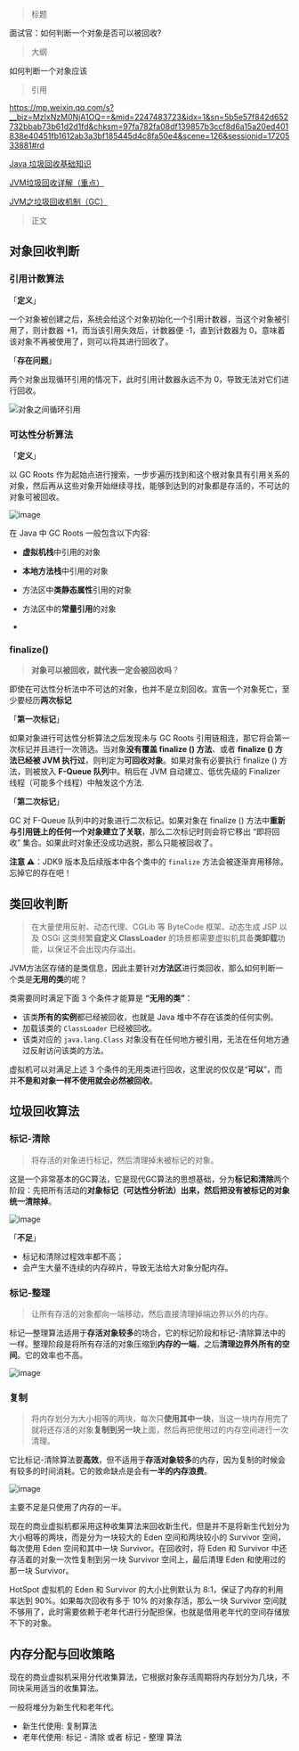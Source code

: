 > 标题



面试官：如何判断一个对象是否可以被回收?





> 大纲

如何判断一个对象应该



> 引用

https://mp.weixin.qq.com/s?__biz=MzIxNzM0NjA1OQ==&mid=2247483723&idx=1&sn=5b5e57f842d652732bbab73b61d2d1fd&chksm=97fa782fa08df139857b3ccf8d6a15a20ed401838e40451fb1612ab3a3bf185445d4c8fa50e4&scene=126&sessionid=1720533881#rd

[Java 垃圾回收基础知识](https://pdai.tech/md/java/jvm/java-jvm-gc.html)

[JVM垃圾回收详解（重点）](https://javaguide.cn/java/jvm/jvm-garbage-collection.html)

[JVM之垃圾回收机制（GC）](https://juejin.cn/post/7123853933801373733)





> 正文



## 对象回收判断

### 引用计数算法

「**定义**」

一个对象被创建之后，系统会给这个对象初始化一个引用计数器，当这个对象被引用了，则计数器 +1，而当该引用失效后，计数器便 -1，直到计数器为 0，意味着该对象不再被使用了，则可以将其进行回收了。

「**存在问题**」

两个对象出现循环引用的情况下，此时引用计数器永远不为 0，导致无法对它们进行回收。



![对象之间循环引用](assets/object-circular-reference.png)



### 可达性分析算法

「**定义**」

以 GC Roots 作为起始点进行搜索，一步步遍历找到和这个根对象具有引用关系的对象，然后再从这些对象开始继续寻找，能够到达到的对象都是存活的，不可达的对象可被回收。



![image](assets/0635cbe8.png)

在 Java 中 GC Roots 一般包含以下内容:

- **虚拟机栈**中引用的对象
- **本地方法栈**中引用的对象
- 方法区中**类静态属性**引用的对象
- 方法区中的**常量引用**的对象

- 



### finalize()

> **对象可以被回收，就代表一定会被回收吗**？

即使在可达性分析法中不可达的对象，也并不是立刻回收。宣告一个对象死亡，至少要经历**两次标记**



「**第一次标记**」

如果对象进行可达性分析算法之后发现未与 GC Roots 引用链相连，那它将会第一次标记并且进行一次筛选。当对象**没有覆盖 finalize () 方法**、或者 **finalize () 方法已经被 JVM 执行过**，则判定为**可回收对象**。如果对象有必要执行 finalize () 方法，则被放入 **F-Queue 队列**中。稍后在 JVM 自动建立、低优先级的 Finalizer 线程（可能多个线程）中触发这个方法.



「**第二次标记**」

GC 对 F-Queue 队列中的对象进行二次标记。如果对象在 finalize () 方法中**重新与引用链上的任何一个对象建立了关联**，那么二次标记时则会将它移出 “即将回收” 集合。如果此时对象还没成功逃脱，那么只能被回收了。



**注意 ⚠️**：JDK9 版本及后续版本中各个类中的 `finalize` 方法会被逐渐弃用移除。忘掉它的存在吧！



## 类回收判断

> 在大量使用反射、动态代理、CGLib 等 ByteCode 框架、动态生成 JSP 以及 OSGi 这类频繁**自定义 ClassLoader** 的场景都需要虚拟机具备**类卸载**功能，以保证不会出现内存溢出。

JVM方法区存储的是类信息，因此主要针对**方法区**进行类回收，那么如何判断一个类是**无用的类**的呢？

类需要同时满足下面 3 个条件才能算是 **“无用的类”**：

- 该类**所有的实例**都已经被回收，也就是 Java 堆中不存在该类的任何实例。
- 加载该类的 `ClassLoader` 已经被回收。
- 该类对应的 `java.lang.Class` 对象没有在任何地方被引用，无法在任何地方通过反射访问该类的方法。

虚拟机可以对满足上述 3 个条件的无用类进行回收，这里说的仅仅是“**可以**”，而并**不是和对象一样不使用就会必然被回收**。



## 垃圾回收算法



### 标记-清除

> 将存活的对象进行标记，然后清理掉未被标记的对象。

这是一个非常基本的GC算法，它是现代GC算法的思想基础，分为**标记和清除**两个阶段：先把所有活动的**对象标记（可达性分析法）**出来，然后把没有被标记的对象**统一清除掉**。

![image](assets/a4248c4b-6c1d-4fb8-a557-86da92d3a294.jpg)

「**不足**」

- 标记和清除过程效率都不高；
- 会产生大量不连续的内存碎片，导致无法给大对象分配内存。



### 标记-整理

> 让所有存活的对象都向一端移动，然后直接清理掉端边界以外的内存。

标记—整理算法适用于**存活对象较多**的场合，它的标记阶段和标记-清除算法中的一样。整理阶段是将所有存活的对象压缩到**内存的一端**，之后**清理边界外所有的空间**。它的效率也不高。

![image](assets/902b83ab-8054-4bd2-898f-9a4a0fe52830.jpg)



### 复制

> 将内存划分为大小相等的两块，每次只**使用其中一块**，当这一块内存用完了就将还存活的对象**复制到另一块**上面，然后再把使用过的内存空间进行一次清理。

它比标记-清除算法要**高效**，但不适用于**存活对象较多**的内存，因为复制的时候会有较多的时间消耗。它的致命缺点是会有**一半的内存浪费**。

![image](assets/e6b733ad-606d-4028-b3e8-83c3a73a3797.jpg)



主要不足是只使用了内存的一半。

现在的商业虚拟机都采用这种收集算法来回收新生代，但是并不是将新生代划分为大小相等的两块，而是分为一块较大的 Eden 空间和两块较小的 Survivor 空间，每次使用 Eden 空间和其中一块 Survivor。在回收时，将 Eden 和 Survivor 中还存活着的对象一次性复制到另一块 Survivor 空间上，最后清理 Eden 和使用过的那一块 Survivor。

HotSpot 虚拟机的 Eden 和 Survivor 的大小比例默认为 8:1，保证了内存的利用率达到 90%。如果每次回收有多于 10% 的对象存活，那么一块 Survivor 空间就不够用了，此时需要依赖于老年代进行分配担保，也就是借用老年代的空间存储放不下的对象。



## 内存分配与回收策略



现在的商业虚拟机采用分代收集算法，它根据对象存活周期将内存划分为几块，不同块采用适当的收集算法。

一般将堆分为新生代和老年代。

- 新生代使用: 复制算法
- 老年代使用: 标记 - 清除 或者 标记 - 整理 算法







